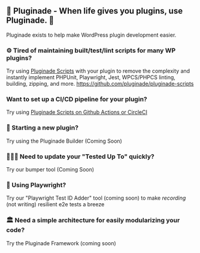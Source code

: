 ## 🍋 Pluginade - When life gives you plugins, use Pluginade. 👋
Pluginade exists to help make WordPress plugin development easier.

### ⚙️ Tired of maintaining built/test/lint scripts for many WP plugins?
Try using [Pluginade Scripts](https://github.com/pluginade/pluginade-scripts) with your plugin to remove the complexity and instantly implement PHPUnit, Playwright, Jest, WPCS/PHPCS linting, building, zipping, and more.
https://github.com/pluginade/pluginade-scripts

### Want to set up a CI/CD pipeline for your plugin?
Try using [Pluginade Scripts on Github Actions or CircleCI](https://github.com/pluginade/cicd-examples)

### 🔨 Starting a new plugin?
Try using the Pluginade Builder (Coming Soon)

### 🏃🏻‍♀️ Need to update your "Tested Up To" quickly?
Try our bumper tool (Coming Soon)

### 🧪 Using Playwright?
Try our "Playwright Test ID Adder" tool (coming soon) to make _recording_ (not writing) resilient e2e tests a breeze

### 🏛️ Need a simple architecture for easily modularizing your code?
Try the Pluginade Framework (coming soon)
